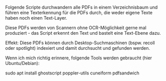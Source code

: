 Folgende Scripte durchwandern alle PDFs in einem Verzeichnisbaum und führen eine Texterkennung für die PDFs durch, die weder eigene Texte haben noch einen Text-Layer.

Diese PDFs werden von Scannern ohne OCR-Möglichkeit gerne mal produziert - das Script erkennt den Text und bastelt eine Text-Ebene dazu.

Effekt: Diese PDFs können durch Desktop-Suchmaschinen (bspw. recoll oder spotlight) indexiert und damit durchsucht und gefunden werden.

Wenn ich mich richtig erinnere, folgende Tools werden gebraucht (hier Ubuntu/Debian):

sudo apt install ghostscript poppler-utils cuneiform pdfsandwich
